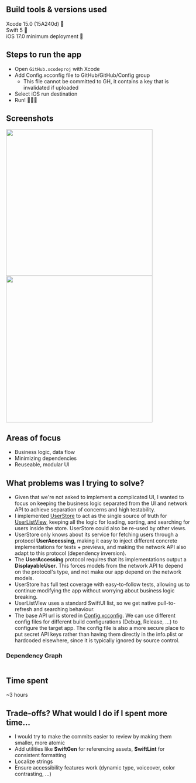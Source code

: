 ## Build tools & versions used
Xcode 15.0 (15A240d) 🔨    
Swift 5 🦜    
iOS 17.0 minimum deployment 📲  

## Steps to run the app
- Open `GitHub.xcodeproj` with Xcode
- Add Config.xcconfig file to GitHub/GitHub/Config group
    - This file cannot be committed to GH, it contains a key that is invalidated if uploaded
- Select iOS run destination
- Run! 🏃‍♂️💨

## Screenshots
<p float="left">
    <img src="" width=400 />
    <img src="" width=400 />
</p>

## Areas of focus
- Business logic, data flow
- Minimizing dependencies
- Reuseable, modular UI

## What problems was I trying to solve?
- Given that we're not asked to implement a complicated UI, I wanted to focus on keeping the business logic separated from the UI and network API to achieve separation of concerns and high testability.
- I implemented [UserStore](GitHub/GitHub/User/UserStore.swift) to act as the single source of truth for [UserListView](GitHub/GitHub/UI/UserListView.swift), keeping all the logic for loading, sorting, and searching for users inside the store. UserStore could also be re-used by other views.
- UserStore only knows about its service for fetching users through a protocol **UserAccessing**, making it easy to inject different concrete implementations for tests + previews, and making the network API also adapt to this protocol (dependency inversion).
- The **UserAccessing** protocol requires that its implementations output a **DisplayableUser**. This forces models from the network API to depend on the protocol's type, and not make our app depend on the network models.
- UserStore has full test coverage with easy-to-follow tests, allowing us to continue modifying the app without worrying about business logic breaking. 
- UserListView uses a standard SwiftUI list, so we get native pull-to-refresh and searching behaviour. 
- The base API url is stored in [Config.xcconfig](GitHub/GitHub/Config/Config.xcconfig). We can use different config files for different build configurations (Debug, Release, ...) to configure the target app. The config file is also a more secure place to put secret API keys rather than having them directly in the info.plist or hardcoded elsewhere, since it is typically ignored by source control.

### Dependency Graph
<img src="" />

## Time spent

~3 hours

## Trade-offs? What would I do if I spent more time...

- I would try to make the commits easier to review by making them smaller, more atomic
- Add utilities like **SwiftGen** for referencing assets, **SwiftLint** for consistent formatting
- Localize strings
- Ensure accessibility features work (dynamic type, voiceover, color contrasting, ...)
